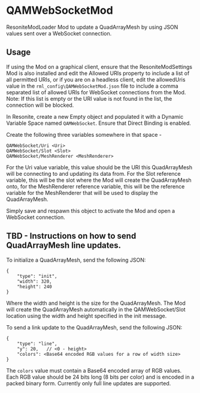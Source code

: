 # QAMWebSocketMod
ResoniteModLoader Mod to update a QuadArrayMesh by using JSON values sent over a WebSocket connection.

## Usage

If using the Mod on a graphical client, ensure that the ResoniteModSettings Mod is also installed and edit the Allowed URIs property to include a list of all permitted URIs, or if you are on a headless client, edit the allowedUris value in the ```rml_config\QAMWebSocketMod.json``` file to include a comma separated list of allowed URIs for WebSocket connections from the Mod. Note: If this list is empty or the URI value is not found in the list, the connection will be blocked.

In Resonite, create a new Empty object and populated it with a Dynamic Variable Space named ```QAMWebSocket```. Ensure that Direct Binding is enabled.

Create the following three variables somewhere in that space -

```
QAMWebSocket/Uri <Uri>
QAMWebSocket/Slot <Slot>
QAMWebSocket/MeshRenderer <MeshRenderer>
```

For the Uri value variable, this value should be the URI this QuadArrayMesh will be connecting to and updating its data from. For the Slot reference variable, this will be the slot where the Mod will create the QuadArrayMesh onto, for the MeshRenderer reference variable, this will be the reference variable for the MeshRenderer that will be used to display the QuadArrayMesh.

Simply save and respawn this object to activate the Mod and open a WebSocket connection.

## TBD - Instructions on how to send QuadArrayMesh line updates.

To initialize a QuadArrayMesh, send the following JSON:

```
{
    "type": "init",
    "width": 320,
    "height": 240
}
```

Where the width and height is the size for the QuadArrayMesh. The Mod will create the QuadArrayMesh automatically in the QAMWebSocket/Slot location using the width and height specified in the init message.

To send a link update to the QuadArrayMesh, send the following JSON:

```
{
    "type": "line",
    "y": 20,   // <0 - height>
    "colors": <Base64 encoded RGB values for a row of width size>
}
```

The ```colors``` value must contain a Base64 encoded array of RGB values. Each RGB value should be 24 bits long (8 bits per color) and is encoded in a packed binary form. Currently only full line updates are supported.